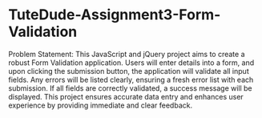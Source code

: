 # TuteDude-Assignment3-Form-Validation

Problem Statement:  This JavaScript and jQuery project aims to create a robust Form Validation application. Users will enter details into a form, and upon clicking the submission button, the application will validate all input fields. Any errors will be listed clearly, ensuring a fresh error list with each submission. If all fields are correctly validated, a success message will be displayed. This project ensures accurate data entry and enhances user experience by providing immediate and clear feedback.
